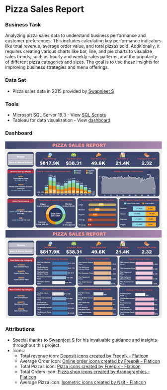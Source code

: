 # Pizza Sales Report

### Business Task
Analyzing pizza sales data to understand business performance and customer preferences. This includes calculating key performance indicators like total revenue, average order value, and total pizzas sold. Additionally, it requires creating various charts like bar, line, and pie charts to visualize sales trends, such as hourly and weekly sales patterns, and the popularity of different pizza categories and sizes. The goal is to use these insights for improving business strategies and menu offerings.

### Data Set
- Pizza sales data in 2015 provided by [Swapnjeet S](./pizza_sales.csv)

### Tools
- Microsoft SQL Server 19.3 - View [SQL Scripts](./pizza_sales.sql)
- Tableau for data visualization - View [dashboard](https://public.tableau.com/views/PizzaSalesReport_17065525141110/Home?:display_count=n&:origin=viz_share_link)

### Dashboard
![Home](images/home.png)
![Home](images/bestworst.png)

### Attributions
- Special thanks to [Swapnjeet S](https://www.linkedin.com/in/datatutorials/) for his invaluable guidance and insights throughout this project.
- Icons:
  - Total revenue icon: <a href="https://www.flaticon.com/free-icons/deposit" title="deposit icons">Deposit icons created by Freepik - Flaticon</a>
  - Average Order icon: <a href="https://www.flaticon.com/free-icons/online-order" title="online order icons">Online order icons created by Freepik - Flaticon</a>
  - Total Pizzas icon: <a href="https://www.flaticon.com/free-icons/pizza" title="pizza icons">Pizza icons created by Freepik - Flaticon</a>
  - Total Orders icon: <a href="https://www.flaticon.com/free-icons/pizza-shop" title="pizza shop icons">Pizza shop icons created by Aranagraphics - Flaticon</a>
  - Average Pizza icon: <a href="https://www.flaticon.com/free-icons/isometric" title="isometric icons">Isometric icons created by Nsit - Flaticon</a>
